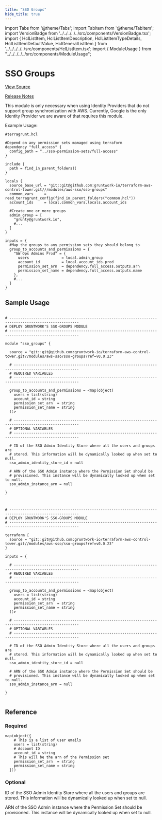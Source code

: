 ```yaml
---
title: "SSO Groups"
hide_title: true
---
```


import Tabs from '@theme/Tabs';
import TabItem from '@theme/TabItem';
import VersionBadge from '../../../../../src/components/VersionBadge.tsx';
import { HclListItem, HclListItemDescription, HclListItemTypeDetails, HclListItemDefaultValue, HclGeneralListItem } from '../../../../../src/components/HclListItem.tsx';
import { ModuleUsage } from "../../../../../src/components/ModuleUsage";

<VersionBadge repoTitle="Control Tower" version="0.0.23" />

# SSO Groups

<a href="https://github.com/gruntwork-io/terraform-aws-control-tower/tree/v0.0.23/modules/aws-sso/sso-groups" className="link-button" title="View the source code for this module in GitHub.">View Source</a>

<a href="https://github.com/gruntwork-io/terraform-aws-control-tower/releases?q=sso-groups" className="link-button" title="Release notes for only versions which impacted this module.">Release Notes</a>

This module is only necessary when using Identity Providers that do not support group synchronization
with AWS. Currently, Google is the only Identity Provider we are aware of that requires this module.

Example Usage:

```hcl
#terragrunt.hcl

#Depend on any permission sets managed using terraform
dependency "full_access" {
  config_path = "../sso-permission-sets/full-access"
}

include {
  path = find_in_parent_folders()
}

locals {
  source_base_url = "git::git@github.com:gruntwork-io/terraform-aws-control-tower.git///modules/aws-sso/sso-groups"
  common_vars     = read_terragrunt_config(find_in_parent_folders("common.hcl"))
  account_ids     = local.common_vars.locals.account_ids

  #Create one or more groups
  admin_group = [
    "grunty@gruntwork.io",
    #...
  ]
}

inputs = {
  #Map the groups to any permission sets they should belong to
  group_to_accounts_and_permissions = {
    "GW Ops Admins Prod" = {
      users               = local.admin_group
      account_id          = local.account_ids.prod
      permission_set_arn  = dependency.full_access.outputs.arn
      permission_set_name = dependency.full_access.outputs.name
    },
    #...
  }
}

```

## Sample Usage

<Tabs>
<TabItem value="terraform" label="Terraform" default>

```hcl title="main.tf"

# ------------------------------------------------------------------------------------------------------
# DEPLOY GRUNTWORK'S SSO-GROUPS MODULE
# ------------------------------------------------------------------------------------------------------

module "sso_groups" {

  source = "git::git@github.com:gruntwork-io/terraform-aws-control-tower.git//modules/aws-sso/sso-groups?ref=v0.0.23"

  # ----------------------------------------------------------------------------------------------------
  # REQUIRED VARIABLES
  # ----------------------------------------------------------------------------------------------------

  group_to_accounts_and_permissions = <map(object(
    users = list(string)
    account_id = string
    permission_set_arn  = string
    permission_set_name = string
  ))>

  # ----------------------------------------------------------------------------------------------------
  # OPTIONAL VARIABLES
  # ----------------------------------------------------------------------------------------------------

  # ID of the SSO Admin Identity Store where all the users and groups are
  # stored. This information will be dynamically looked up when set to null.
  sso_admin_identity_store_id = null

  # ARN of the SSO Admin instance where the Permission Set should be
  # provisioned. This instance will be dynamically looked up when set to null.
  sso_admin_instance_arn = null

}


```

</TabItem>
<TabItem value="terragrunt" label="Terragrunt" default>

```hcl title="terragrunt.hcl"

# ------------------------------------------------------------------------------------------------------
# DEPLOY GRUNTWORK'S SSO-GROUPS MODULE
# ------------------------------------------------------------------------------------------------------

terraform {
  source = "git::git@github.com:gruntwork-io/terraform-aws-control-tower.git//modules/aws-sso/sso-groups?ref=v0.0.23"
}

inputs = {

  # ----------------------------------------------------------------------------------------------------
  # REQUIRED VARIABLES
  # ----------------------------------------------------------------------------------------------------

  group_to_accounts_and_permissions = <map(object(
    users = list(string)
    account_id = string
    permission_set_arn  = string
    permission_set_name = string
  ))>

  # ----------------------------------------------------------------------------------------------------
  # OPTIONAL VARIABLES
  # ----------------------------------------------------------------------------------------------------

  # ID of the SSO Admin Identity Store where all the users and groups are
  # stored. This information will be dynamically looked up when set to null.
  sso_admin_identity_store_id = null

  # ARN of the SSO Admin instance where the Permission Set should be
  # provisioned. This instance will be dynamically looked up when set to null.
  sso_admin_instance_arn = null

}


```

</TabItem>
</Tabs>




## Reference

<Tabs>
<TabItem value="inputs" label="Inputs" default>

### Required

<HclListItem name="group_to_accounts_and_permissions" requirement="required" type="map(object(…))">
<HclListItemTypeDetails>

```hcl
map(object({
    # This is a list of user emails
    users = list(string)
    # Account ID
    account_id = string
    # This will be the arn of the Permission set
    permission_set_arn  = string
    permission_set_name = string
  }))
```

</HclListItemTypeDetails>
</HclListItem>

### Optional

<HclListItem name="sso_admin_identity_store_id" requirement="optional" type="string">
<HclListItemDescription>

ID of the SSO Admin Identity Store where all the users and groups are stored. This information will be dynamically looked up when set to null.

</HclListItemDescription>
<HclListItemDefaultValue defaultValue="null"/>
</HclListItem>

<HclListItem name="sso_admin_instance_arn" requirement="optional" type="string">
<HclListItemDescription>

ARN of the SSO Admin instance where the Permission Set should be provisioned. This instance will be dynamically looked up when set to null.

</HclListItemDescription>
<HclListItemDefaultValue defaultValue="null"/>
</HclListItem>

</TabItem>
<TabItem value="outputs" label="Outputs">

<HclListItem name="group_to_accounts_and_permissions">
</HclListItem>

</TabItem>
</Tabs>


<!-- ##DOCS-SOURCER-START
{
  "originalSources": [
    "https://github.com/gruntwork-io/terraform-aws-control-tower/tree/v0.0.23/modules/sso-groups/readme.md",
    "https://github.com/gruntwork-io/terraform-aws-control-tower/tree/v0.0.23/modules/sso-groups/variables.tf",
    "https://github.com/gruntwork-io/terraform-aws-control-tower/tree/v0.0.23/modules/sso-groups/outputs.tf"
  ],
  "sourcePlugin": "module-catalog-api",
  "hash": "e1b44a7c512db8e884ee682dd11334b5"
}
##DOCS-SOURCER-END -->
